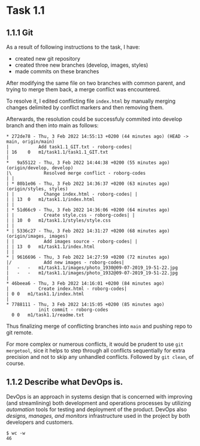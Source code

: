# Task 1.1

## 1.1.1 Git

As a result of following instructions to the task, I have:

- created new git repository
- created three new branches (develop, images, styles)
- made commits on these branches

After modifying the same file on two branches with common parent, and trying to merge them back, a merge conflict was encountered.

To resolve it, I edited conflicting file `index.html` by manually merging changes delimited by conflict markers and then removing them.

Afterwards, the resolution could be successfuly commited into develop branch and then into main as follows:

```
* 272de78 - Thu, 3 Feb 2022 14:55:13 +0200 (44 minutes ago) (HEAD -> main, origin/main)
|           Add task1.1_GIT.txt - roborg-codes|
| 16	0	m1/task1.1/task1.1_GIT.txt
|
*   9a55122 - Thu, 3 Feb 2022 14:44:38 +0200 (55 minutes ago) (origin/develop, develop)
|\            Resolved merge conflict - roborg-codes
| |
| * 80b1e06 - Thu, 3 Feb 2022 14:36:37 +0200 (63 minutes ago) (origin/styles, styles)
| |           Change index.html - roborg-codes| |
| | 13	0	m1/task1.1/index.html
| |
| * 51d66c9 - Thu, 3 Feb 2022 14:36:06 +0200 (64 minutes ago)
| |           Create style.css - roborg-codes| |
| | 10	0	m1/task1.1/styles/style.css
| |
* | 5336c27 - Thu, 3 Feb 2022 14:31:27 +0200 (68 minutes ago) (origin/images, images)
| |           Add images source - roborg-codes| |
| | 13	0	m1/task1.1/index.html
| |
* | 9616696 - Thu, 3 Feb 2022 14:27:59 +0200 (72 minutes ago)
|/            Add new images - roborg-codes|
|   -	-	m1/task1.1/images/photo_1930@09-07-2019_19-51-22.jpg
|   -	-	m1/task1.1/images/photo_1932@09-07-2019_19-51-22.jpg
|
* 46beea6 - Thu, 3 Feb 2022 14:16:01 +0200 (84 minutes ago)
|           Create index.html - roborg-codes|
| 0	0	m1/task1.1/index.html
|
* 7788111 - Thu, 3 Feb 2022 14:15:05 +0200 (85 minutes ago)
            init commit - roborg-codes
  0	0	m1/task1.1/readme.txt
```
Thus finalizing merge of conflicting branches into `main` and pushing repo to git remote.

For more complex or numerous conflicts, it would be prudent to use `git mergetool`, sice it helps to step through all conflicts sequentially for extra precision and not to skip any unhandled conflicts.
Followed by `git clean`, of course.


## 1.1.2 Describe what DevOps is.
DevOps is an approach in systems design that is concerned with improving (and streamlining) both development and operations processes by utilizing *automation* tools for testing and deployment of the product.
DevOps also *designs, manages, and monitors* infrastructure used in the project by both developers and customers.
```shell
$ wc -w
46
```
